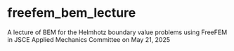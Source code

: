 # freefem_bem_lecture
A lecture of BEM for the Helmhotz boundary value problems using FreeFEM in JSCE Applied Mechanics Committee on May 21, 2025
